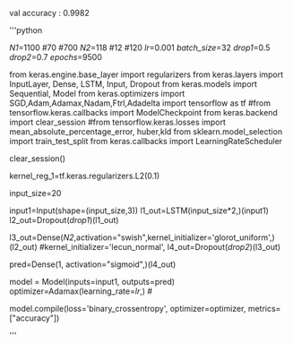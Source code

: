 val accuracy : 0.9982 


'''python

_N1_=1100 #70  #700
_N2_=118 #12  #120
_lr_=0.001
_batch_size_=32
_drop1_=0.5
_drop2_=0.7
_epochs_=9500



from keras.engine.base_layer import regularizers
from keras.layers import InputLayer, Dense, LSTM, Input, Dropout
from keras.models import Sequential, Model
from keras.optimizers import SGD,Adam,Adamax,Nadam,Ftrl,Adadelta
import tensorflow as tf
#from tensorflow.keras.callbacks import ModelCheckpoint
from keras.backend import clear_session
#from tensorflow.keras.losses import mean_absolute_percentage_error, huber,kld
from sklearn.model_selection import train_test_split
from keras.callbacks import LearningRateScheduler

clear_session()

kernel_reg_1=tf.keras.regularizers.L2(0.1)

input_size=20


input1=Input(shape=(input_size,3))
l1_out=LSTM(input_size*2,)(input1) 
l2_out=Dropout(_drop1_)(l1_out)


l3_out=Dense(_N2_,activation="swish",kernel_initializer='glorot_uniform',)(l2_out) #kernel_initializer='lecun_normal',
l4_out=Dropout(_drop2_)(l3_out)

pred=Dense(1, activation="sigmoid",)(l4_out)

model = Model(inputs=input1, outputs=pred)
optimizer=Adamax(learning_rate=_lr_,) #

model.compile(loss='binary_crossentropy',
    optimizer=optimizer,
        metrics=["accuracy"])



'''
